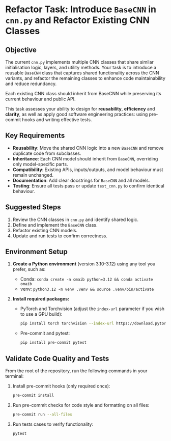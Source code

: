 # Refactor Task: Introduce `BaseCNN` in `cnn.py` and Refactor Existing CNN Classes

## Objective

The current `cnn.py` implements multiple CNN classes that share similar initialisation logic, layers, and utility methods. Your task is to introduce a reusable `BaseCNN` class that captures shared functionality across the CNN variants, and refactor the remaining classes to enhance code maintainability and reduce redundancy.

Each existing CNN class should inherit from BaseCNN while preserving its current behaviour and public API.

This task assesses your ability to design for **reusability**, **efficiency** and **clarity**, as well as apply good software engineering practices: using pre-commit hooks and writing effective tests.

## Key Requirements

- **Reusability**: Move the shared CNN logic into a new `BaseCNN` and remove duplicate code from subclasses.
- **Inheritance**: Each CNN model should inherit from `BaseCNN`, overriding only model-specific parts.
- **Compatibility**: Existing APIs, inputs/outputs, and model behaviour must remain unchanged.
- **Documentation**: Add clear docstrings for `BaseCNN` and all models.
- **Testing**: Ensure all tests pass or update `test_cnn.py` to confirm identical behaviour.

## Suggested Steps

1. Review the CNN classes in `cnn.py` and identify shared logic.
2. Define and implement the `BaseCNN` class.
3. Refactor existing CNN models.
4. Update and run tests to confirm correctness.

## Environment Setup

1. **Create a Python environment** (version 3.10-3.12) using any tool you prefer, such as:
   - Conda: `conda create -n omaib python=3.12 && conda activate omaib`
   - venv: `python3.12 -m venv .venv && source .venv/bin/activate`

2. **Install required packages:**
   - PyTorch and Torchvision (adjust the `index-url` parameter if you wish to use a GPU build):
  
      ```bash
      pip install torch torchvision --index-url https://download.pytorch.org/whl/cpu
      ```

   - Pre-commit and pytest:

      ```bash
      pip install pre-commit pytest
      ```

## Validate Code Quality and Tests

From the root of the repository, run the following commands in your terminal:

1. Install pre-commit hooks (only required once):

   ```bash
   pre-commit install
   ```

2. Run pre-commit checks for code style and formatting on all files:

   ```bash
   pre-commit run --all-files
   ```

3. Run tests cases to verify functionality:

   ```bash
   pytest
   ```
